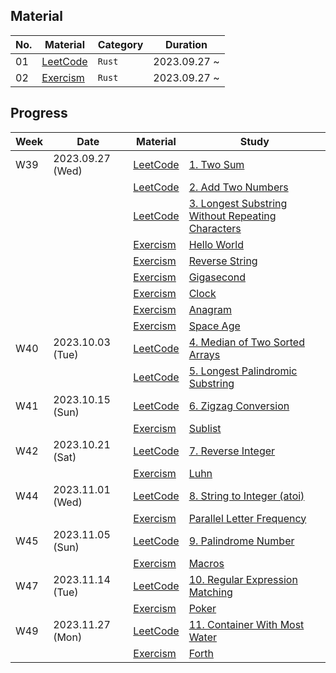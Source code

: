 ## Material
| No. | Material | Category | Duration |
|-----|----------|----------|----------|
| 01  | [LeetCode] | `Rust` | 2023.09.27 ~ |
| 02  | [Exercism] | `Rust` | 2023.09.27 ~ |

## Progress
| Week | Date | Material | Study |
|------|------|----------|-------|
| W39  | 2023.09.27 (Wed) | [LeetCode] | [1. Two Sum](https://leetcode.com/problems/two-sum/) |
|      |                  | [LeetCode] | [2. Add Two Numbers](https://leetcode.com/problems/add-two-numbers/) |
|      |                  | [LeetCode] | [3. Longest Substring Without Repeating Characters](https://leetcode.com/problems/longest-substring-without-repeating-characters/) |
|      |                  | [Exercism] | [Hello World](https://exercism.org/tracks/rust/exercises/hello-world) |
|      |                  | [Exercism] | [Reverse String](https://exercism.org/tracks/rust/exercises/reverse-string) |
|      |                  | [Exercism] | [Gigasecond](https://exercism.org/tracks/rust/exercises/gigasecond) |
|      |                  | [Exercism] | [Clock](https://exercism.org/tracks/rust/exercises/clock) |
|      |                  | [Exercism] | [Anagram](https://exercism.org/tracks/rust/exercises/anagram) |
|      |                  | [Exercism] | [Space Age](https://exercism.org/tracks/rust/exercises/space-age) |
| W40  | 2023.10.03 (Tue) | [LeetCode] | [4. Median of Two Sorted Arrays](https://leetcode.com/problems/median-of-two-sorted-arrays/) |
|      |                  | [LeetCode] | [5. Longest Palindromic Substring](https://leetcode.com/problems/longest-palindromic-substring/) |
| W41  | 2023.10.15 (Sun) | [LeetCode] | [6. Zigzag Conversion](https://leetcode.com/problems/zigzag-conversion/) |
|      |                  | [Exercism] | [Sublist](https://exercism.org/tracks/rust/exercises/sublist) |
| W42  | 2023.10.21 (Sat) | [LeetCode] | [7. Reverse Integer](https://leetcode.com/problems/reverse-integer) |
|      |                  | [Exercism] | [Luhn](https://exercism.org/tracks/rust/exercises/luhn) |
| W44  | 2023.11.01 (Wed) | [LeetCode] | [8. String to Integer (atoi)](https://leetcode.com/problems/string-to-integer-atoi) |
|      |                  | [Exercism] | [Parallel Letter Frequency](https://exercism.org/tracks/rust/exercises/parallel-letter-frequency) |
| W45  | 2023.11.05 (Sun) | [LeetCode] | [9. Palindrome Number](https://leetcode.com/problems/palindrome-number) |
|      |                  | [Exercism] | [Macros](https://exercism.org/tracks/rust/exercises/macros) |
| W47  | 2023.11.14 (Tue) | [LeetCode] | [10. Regular Expression Matching](https://leetcode.com/problems/regular-expression-matching) |
|      |                  | [Exercism] | [Poker](https://exercism.org/tracks/rust/exercises/poker) |
| W49  | 2023.11.27 (Mon) | [LeetCode] | [11. Container With Most Water](https://leetcode.com/problems/container-with-most-water/) |
|      |                  | [Exercism] | [Forth](https://exercism.org/tracks/rust/exercises/forth) |


[LeetCode]: https://leetcode.com/
[Exercism]: https://exercism.org/
